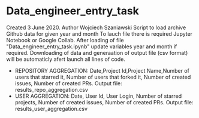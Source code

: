 # Data_engineer_entry_task
Created 3 June 2020. Author Wojciech Szaniawski
Script to load archive Github data for given year and month
To lauch file there is required Jupyter Notebook or Google Collab.
After loading of file "Data_engineer_entry_task.ipynb" update variables year and month if required.
Downloading of data and generaation of output file (csv format) will be automaticly afert launch all lines of code.
  - REPOSITORY AGGREGATION:
            Date,Project Id,Project Name,Number of users that starred it, Number of users that forked it, Number of created issues, Number of created PRs.
    Output file: results_repo_aggregation.csv
  - USER AGGREGATION: Date, User Id, User Login, Number of starred projects, Number of created issues, Number of created PRs.
    Output file: results_user_aggregation.csv
